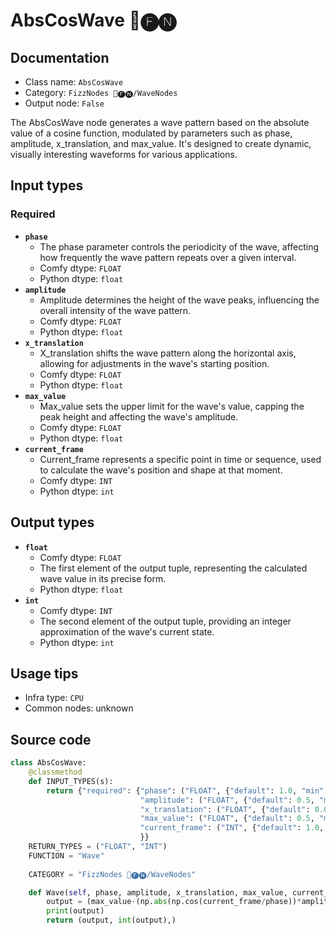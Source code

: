 # AbsCosWave 📅🅕🅝
## Documentation
- Class name: `AbsCosWave`
- Category: `FizzNodes 📅🅕🅝/WaveNodes`
- Output node: `False`

The AbsCosWave node generates a wave pattern based on the absolute value of a cosine function, modulated by parameters such as phase, amplitude, x_translation, and max_value. It's designed to create dynamic, visually interesting waveforms for various applications.
## Input types
### Required
- **`phase`**
    - The phase parameter controls the periodicity of the wave, affecting how frequently the wave pattern repeats over a given interval.
    - Comfy dtype: `FLOAT`
    - Python dtype: `float`
- **`amplitude`**
    - Amplitude determines the height of the wave peaks, influencing the overall intensity of the wave pattern.
    - Comfy dtype: `FLOAT`
    - Python dtype: `float`
- **`x_translation`**
    - X_translation shifts the wave pattern along the horizontal axis, allowing for adjustments in the wave's starting position.
    - Comfy dtype: `FLOAT`
    - Python dtype: `float`
- **`max_value`**
    - Max_value sets the upper limit for the wave's value, capping the peak height and affecting the wave's amplitude.
    - Comfy dtype: `FLOAT`
    - Python dtype: `float`
- **`current_frame`**
    - Current_frame represents a specific point in time or sequence, used to calculate the wave's position and shape at that moment.
    - Comfy dtype: `INT`
    - Python dtype: `int`
## Output types
- **`float`**
    - Comfy dtype: `FLOAT`
    - The first element of the output tuple, representing the calculated wave value in its precise form.
    - Python dtype: `float`
- **`int`**
    - Comfy dtype: `INT`
    - The second element of the output tuple, providing an integer approximation of the wave's current state.
    - Python dtype: `int`
## Usage tips
- Infra type: `CPU`
- Common nodes: unknown


## Source code
```python
class AbsCosWave:
    @classmethod
    def INPUT_TYPES(s):
        return {"required": {"phase": ("FLOAT", {"default": 1.0, "min": 0.0, "max": 9999.0, "step": 1.0}),
                             "amplitude": ("FLOAT", {"default": 0.5, "min": 0.0, "max": 9999.0, "step": 0.1}),
                             "x_translation": ("FLOAT", {"default": 0.0, "min": 0.0, "max": 9999.0, "step": 1.0}),
                             "max_value": ("FLOAT", {"default": 0.5, "min": 0.0, "max": 9999.0, "step": 0.05}),
                             "current_frame": ("INT", {"default": 1.0, "min": 0.0, "max": 9999.0, "step": 1.0}),
                             }}
    RETURN_TYPES = ("FLOAT", "INT")
    FUNCTION = "Wave"
    
    CATEGORY = "FizzNodes 📅🅕🅝/WaveNodes"

    def Wave(self, phase, amplitude, x_translation, max_value, current_frame):
        output = (max_value-(np.abs(np.cos(current_frame/phase))*amplitude))
        print(output)
        return (output, int(output),)

```

